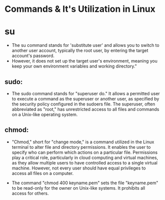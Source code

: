 # Commands & It's Utilization in Linux

# su
- The su command stands for 'substitute user' and allows you to switch to another user account, typically the root user, by entering the target account's password.
- However, it does not set up the target user's environment, meaning you keep your own environment variables and working directory."

## sudo:
 - The sudo command stands for "superuser do." It allows a permitted user to execute a command as the superuser or another user, as specified by the security policy configured in the sudoers file. The superuser, often abbreviated as "root," has unrestricted access to all files and commands on a Unix-like operating system.

## chmod:
 - "Chmod," short for "change mode," is a command utilized in the Linux terminal to alter file and directory permissions. It enables the user to specify who can perform which actions on a particular file. Permissions play a critical role, particularly in cloud computing and virtual machines, as they allow multiple users to have controlled access to a single virtual machine. However, not every user should have equal privileges to access all files on a computer.
   
 - The command "chmod 400 keyname.pem" sets the file "keyname.pem" to be read-only for the owner on Unix-like systems. It prohibits all access for others.

